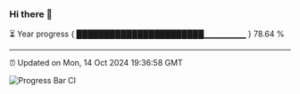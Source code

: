 ### Hi there 👋

⏳ Year progress { ███████████████████████▁▁▁▁▁▁▁ } 78.64 %

---

⏰ Updated on Mon, 14 Oct 2024 19:36:58 GMT

![Progress Bar CI](https://github.com/IshwaranRudhara/GIT-ACTION/workflows/Progress%20Bar%20CI/badge.svg)
